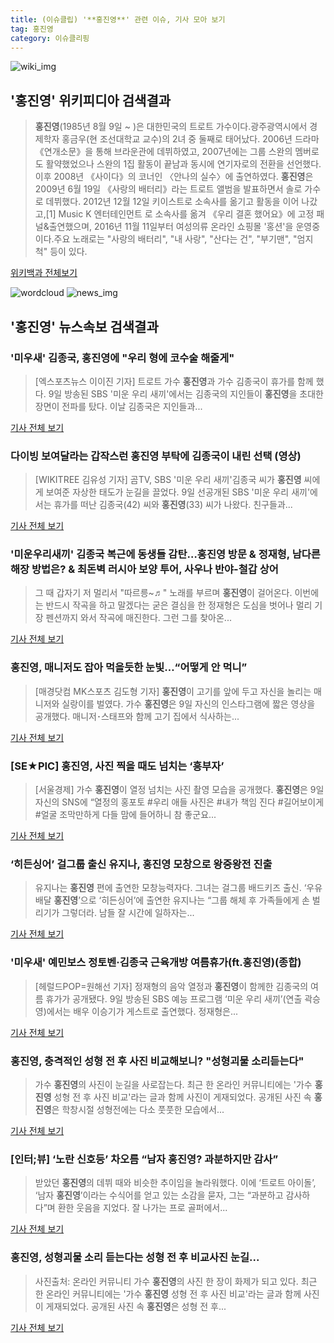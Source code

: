 ```yaml
---
title: (이슈클립) '**홍진영**' 관련 이슈, 기사 모아 보기
tag: 홍진영
category: 이슈클리핑
---
```

![wiki_img](https://user-images.githubusercontent.com/42597476/44503234-41136a80-a6d0-11e8-9071-6fc6418eafe4.png)
## **'**홍진영**'** 위키피디아 검색결과
>**홍진영**(1985년 8월 9일 ~ )은 대한민국의 트로트 가수이다.광주광역시에서 경제학자 홍금우(현 조선대학교 교수)의 2녀 중 둘째로 태어났다. 2006년 드라마 《연개소문》을 통해 브라운관에 데뷔하였고, 2007년에는 그룹 스완의 멤버로도 활약했었으나 스완의 1집 활동이 끝남과 동시에 연기자로의 전환을 선언했다. 이후 2008년 《사이다》의 코너인 〈안나의 실수〉에 출연하였다. **홍진영**은 2009년 6월 19일 《사랑의 배터리》라는 트로트 앨범을 발표하면서 솔로 가수로 데뷔했다. 2012년 12월 12일 키이스트로 소속사를 옮기고 활동을 이어 나갔고,[1] Music K 엔터테인먼트 로 소속사를 옮겨 《우리 결혼 했어요》에 고정 패널&출연했으며, 2016년 11월 11일부터 여성의류 온라인 쇼핑몰 '홍션'을 운영중이다.주요 노래로는 "사랑의 배터리", "내 사랑", "산다는 건", "부기맨", "엄지 척" 등이 있다.

<a href="https://ko.wikipedia.org/wiki/홍진영" target="_blank">위키백과 전체보기</a>

![wordcloud](https://s3.ap-northeast-2.amazonaws.com/lyrics101-wordcloud/2018-09-09-1536504441.png)
![news_img](https://user-images.githubusercontent.com/42597476/44507050-1206f400-a6e4-11e8-8d98-7ffbfebb353f.png)
## **'**홍진영**'** 뉴스속보 검색결과
### '미우새' 김종국, **홍진영**에 "우리 형에 코수술 해줄게"

>[엑스포츠뉴스 이이진 기자] 트로트 가수 **홍진영**과 가수 김종국이 휴가를 함께 했다. 9일 방송된 SBS '미운 우리 새끼'에서는 김종국의 지인들이 **홍진영**을 초대한 장면이 전파를 탔다. 이날 김종국은 지인들과...

<a href="http://www.xportsnews.com/?ac=article_view&entry_id=1017390" target="_blank">기사 전체 보기</a>

### 다이빙 보여달라는 갑작스런 **홍진영** 부탁에 김종국이 내린 선택 (영상)

>[WIKITREE 김유성 기자] 곰TV, SBS '미운 우리 새끼'김종국 씨가 **홍진영** 씨에게 보여준 자상한 태도가 눈길을 끌었다. 9일 선공개된 SBS '미운 우리 새끼'에서는 휴가를 떠난 김종국(42) 씨와 **홍진영**(33) 씨가 나왔다. 친구들과...

<a href="http://www.wikitree.co.kr/main/news_view.php?id=367865" target="_blank">기사 전체 보기</a>

### '미운우리새끼' 김종국 복근에 동생들 감탄…**홍진영** 방문 & 정재형, 남다른 해장 방법은? & 최돈벽 러시아 보양 투어, 사우나 반야-철갑 상어

>그 때 갑자기 저 멀리서 "따르릉~♬" 노래를 부르며 **홍진영**이 걸어온다.   이번에는 반드시 작곡을 하고 말겠다는 굳은 결심을 한 정재형은 도심을 벗어나 멀리 기장 펜션까지 와서 작곡에 매진한다.   그런 그를 찾아온...

<a href="http://www.daejeontoday.com/news/articleView.html?idxno=512471" target="_blank">기사 전체 보기</a>

### **홍진영**, 매니저도 잡아 먹을듯한 눈빛…“어떻게 안 먹니”

>[매경닷컴 MK스포츠 김도형 기자] **홍진영**이 고기를 앞에 두고 자신을 놀리는 매니저와 실랑이를 벌였다. 가수 **홍진영**은 9일 자신의 인스타그램에 짧은 영상을 공개했다. 매니저･스태프와 함께 고기 집에서 식사하는...

<a href="http://sports.mk.co.kr/view.php?year=2018&no=568328" target="_blank">기사 전체 보기</a>

### [SE★PIC] **홍진영**, 사진 찍을 때도 넘치는 ‘흥부자’

>[서울경제] 가수 **홍진영**이 열정 넘치는 사진 촬영 모습을 공개했다. **홍진영**은 9일 자신의 SNS에 “열정의 홍포토 #우리 애들 사진은 #내가 책임 진다 #길어보이게 #얼굴 조막만하게 다들 맘에 들어하니 참 좋군요...

<a href="http://www.sedaily.com/NewsView/1S4KKPM6BJ" target="_blank">기사 전체 보기</a>

### ‘히든싱어’ 걸그룹 출신 유지나, **홍진영** 모창으로 왕중왕전 진출

>유지나는 **홍진영** 편에 출연한 모창능력자다. 그녀는 걸그룹 배드키즈 출신. ‘우유배달 **홍진영**’으로 ‘히든싱어’에 출연한 유지나는 “그룹 해체 후 가족들에게 손 벌리기가 그렇더라. 남들 잘 시간에 일하자는...

<a href="http://www.tvreport.co.kr/?c=news&m=newsview&idx=1078938" target="_blank">기사 전체 보기</a>

### '미우새' 예민보스 정토벤·김종국 근육개방 여름휴가(ft.**홍진영**)(종합)

>[헤럴드POP=원해선 기자] 정재형의 음악 열정과 **홍진영**이 함께한 김종국의 여름 휴가가 공개됐다. 9일 방송된 SBS 예능 프로그램 ‘미운 우리 새끼’(연출 곽승영)에서는 배우 이승기가 게스트로 출연했다. 정재형은...

<a href="http://biz.heraldcorp.com/view.php?ud=201809092202110961248_1" target="_blank">기사 전체 보기</a>

### **홍진영**, 충격적인 성형 전 후 사진 비교해보니? "성형괴물 소리듣는다"

>가수 **홍진영**의 사진이 눈길을 사로잡는다. 최근 한 온라인 커뮤니티에는 '가수 **홍진영** 성형 전 후 사진 비교'라는 글과 함께 사진이 게재되었다. 공개된 사진 속 **홍진영**은 학창시절 성형전에는 다소 풋풋한 모습에서...

<a href="http://www.joongdo.co.kr/main/view.php?key=20180909002329205" target="_blank">기사 전체 보기</a>

### [인터;뷰] ‘노란 신호등’ 차오름 “남자 **홍진영**? 과분하지만 감사”

>받았던 **홍진영**의 데뷔 때와 비슷한 추이임을 놀라워했다. 이에 ‘트로트 아이돌’, ‘남자 **홍진영**’이라는 수식어를 얻고 있는 소감을 묻자, 그는 “과분하고 감사하다”며 환한 웃음을 지었다. 잘 나가는 프로 골퍼에서...

<a href="http://biz.heraldcorp.com/culture/view.php?ud=201809082048257833989_1" target="_blank">기사 전체 보기</a>

### **홍진영**, 성형괴물 소리 듣는다는 성형 전 후 비교사진 눈길...

>사진출처: 온라인 커뮤니티 가수 **홍진영**의 사진 한 장이 화제가 되고 있다. 최근 한 온라인 커뮤니티에는 '가수 **홍진영** 성형 전 후 사진 비교'라는 글과 함께 사진이 게재되었다. 공개된 사진 속 **홍진영**은 성형 전 후...

<a href="http://www.wikileaks-kr.org/news/articleView.html?idxno=34455" target="_blank">기사 전체 보기</a>


